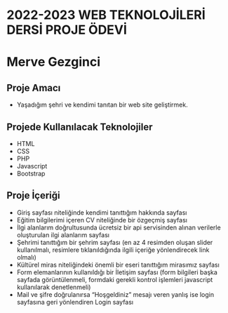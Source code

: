 # 2022-2023 WEB TEKNOLOJİLERİ DERSİ PROJE ÖDEVİ

# Merve Gezginci

## Proje Amacı
- Yaşadığım şehri ve kendimi tanıtan bir web site geliştirmek. 

## Projede Kullanılacak Teknolojiler
- HTML
- CSS
- PHP
- Javascript
- Bootstrap

## Proje İçeriği
- Giriş sayfası niteliğinde kendimi tanıttığım hakkında sayfası 
- Eğitim bilgilerimi içeren CV niteliğinde bir özgeçmiş sayfası 
- İlgi alanlarım doğrultusunda ücretsiz bir api servisinden alınan verilerle oluşturulan ilgi alanlarım sayfası
- Şehrimi tanıttığım bir şehrim sayfası (en az 4 resimden oluşan slider kullanılmalı, resimlere tıklanıldığında ilgili içeriğe yönlendirecek link olmalı) 
- Kültürel miras niteliğindeki önemli bir eseri tanıttığım mirasımız sayfası 
- Form elemanlarının kullanıldığı bir İletişim sayfası (form bilgileri başka sayfada görüntülenmeli, formdaki gerekli kontrol işlemleri javascript kullanılarak denetlenmeli) 
- Mail ve şifre doğrulanırsa “Hoşgeldiniz” mesajı veren yanlış ise login sayfasına geri yönlendiren Login sayfası
